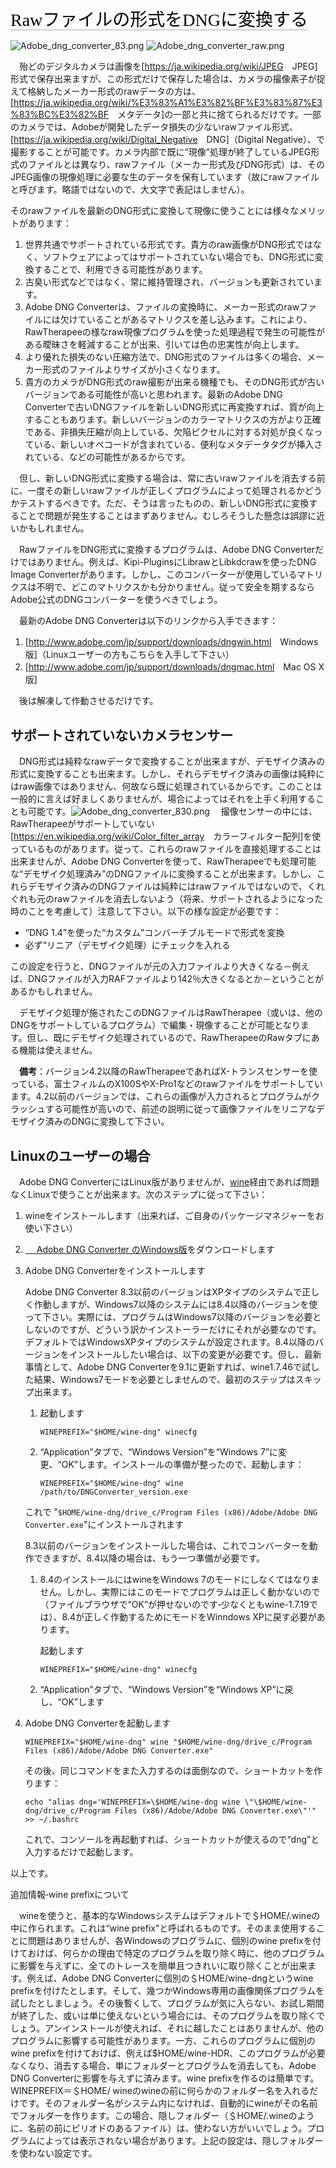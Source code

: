 <span style="color: #000000; background: none; overflow: hidden; page-break-after: avoid; font-size: 2.0em; font-family: Georgia,Times,serif; margin-top: 1em; margin-bottom: 0.25em; line-height: 1.3; padding: 0; border-bottom: 1px solid #AAAAAA;">Rawファイルの形式をDNGに変換する
</span>

![](Adobe_dng_converter_83.png "Adobe_dng_converter_83.png")
![](Adobe_dng_converter_raw.png "Adobe_dng_converter_raw.png")

　殆どのデジタルカメラは画像を\[<https://ja.wikipedia.org/wiki/JPEG>　JPEG\]形式で保存出来ますが、この形式だけで保存した場合は、カメラの撮像素子が捉えて格納したメーカー形式のrawデータの方は、\[<https://ja.wikipedia.org/wiki/%E3%83%A1%E3%82%BF%E3%83%87%E3%83%BC%E3%82%BF>　メタデータ\]の一部と共に捨てられるだけです。一部のカメラでは、Adobeが開発したデータ損失の少ないrawファイル形式、\[<https://ja.wikipedia.org/wiki/Digital_Negative>　DNG\]（Digital
Negative）、で撮影することが可能です。カメラ内部で既に“現像”処理が終了しているJPEG形式のファイルとは異なり、rawファイル（メーカー形式及びDNG形式）は、そのJPEG画像の現像処理に必要な生のデータを保有しています（故にrawファイルと呼びます。略語ではないので、大文字で表記はしません）。

そのrawファイルを最新のDNG形式に変換して現像に使うことには様々なメリットがあります：

1.  世界共通でサポートされている形式です。貴方のraw画像がDNG形式ではなく、ソフトウェアによってはサポートされていない場合でも、DNG形式に変換することで、利用できる可能性があります。
2.  古臭い形式などではなく、常に維持管理され、バージョンも更新されています。
3.  Adobe DNG
    Converterは、ファイルの変換時に、メーカー形式のrawファイルには欠けていることがあるマトリクスを差し込みます。これにより、RawTherapeeの様なraw現像プログラムを使った処理過程で発生の可能性がある曖昧さを軽減することが出来、引いては色の忠実性が向上します。
4.  より優れた損失のない圧縮方法で、DNG形式のファイルは多くの場合、メーカー形式のファイルよりサイズが小さくなります。
5.  貴方のカメラがDNG形式のraw撮影が出来る機種でも、そのDNG形式が古いバージョンである可能性が高いと思われます。最新のAdobe
    DNG
    Converterで古いDNGファイルを新しいDNG形式に再変換すれば、質が向上することもあります。新しいバージョンのカラーマトリクスの方がより正確である、非損失圧縮が向上している、欠陥ピクセルに対する対処が良くなっている、新しいオペコードが含まれている、便利なメタデータタグが挿入されている、などの可能性があるからです。

　但し、新しいDNG形式に変換する場合は、常に古いrawファイルを消去する前に、一度その新しいrawファイルが正しくプログラムによって処理されるかどうかテストするべきです。ただ、そうは言ったものの、新しいDNG形式に変換することで問題が発生することはまずありません。むしろそうした懸念は誤謬に近いかもしれません。

　RawファイルをDNG形式に変換するプログラムは、Adobe DNG
Converterだけではありません。例えば、Kipi-PluginsにLibrawとLibkdcrawを使ったDNG
Image
Converterがあります。しかし、このコンバーターが使用しているマトリクスは不明で、どこのマトリクスかも分かりません。従って安全を期するならAdobe公式のDNGコンバーターを使うべきでしょう。

　最新のAdobe DNG Converterは以下のリンクから入手できます：

1.  \[<http://www.adobe.com/jp/support/downloads/dngwin.html>　Windows版\]（Linuxユーザーの方もこちらを入手して下さい）
2.  \[<http://www.adobe.com/jp/support/downloads/dngmac.html>　Mac OS
    X版\]

　後は解凍して作動させるだけです。

## サポートされていないカメラセンサー

　DNG形式は純粋なrawデータで変換することが出来ますが、デモザイク済みの形式に変換することも出来ます。しかし、それらデモザイク済みの画像は純粋にはraw画像ではありません、何故なら既に処理されているからです。このことは一般的に言えば好ましくありませんが、場合によってはそれを上手く利用することも可能です。![](Adobe_dng_converter_830.png "Adobe_dng_converter_830.png")
　撮像センサーの中には、RawTherapeeがサポートしていない\[<https://en.wikipedia.org/wiki/Color_filter_array>　カラーフィルター配列\]を使っているものがあります。従って、これらのrawファイルを直接処理することは出来ませんが、Adobe
DNG
Converterを使って、RawTherapeeでも処理可能な“デモザイク処理済み”のDNGファイルに変換することが出来ます。しかし、これらデモザイク済みのDNGファイルは純粋にはrawファイルではないので、くれぐれも元のrawファイルを消去しないよう（将来、サポートされるようになった時のことを考慮して）注意して下さい。以下の様な設定が必要です：

- “DNG 1.4”を使った“カスタム”コンバーチブルモードで形式を変換
- 必ず“リニア（デモザイク処理）にチェックを入れる

この設定を行うと、DNGファイルが元の入力ファイルより大きくなる－例えば、DNGファイルが入力RAFファイルより142％大きくなるとか－ということがあるかもしれません。

　デモザイク処理が施されたこのDNGファイルはRawTherapee（或いは、他のDNGをサポートしているプログラム）で編集・現像することが可能となります。但し、既にデモザイク処理されているので、RawTherapeeのRawタブにある機能は使えません。

　**備考**：バージョン4.2以降のRawTherapeeであればX-トランスセンサーを使っている、富士フィルムのX100SやX-Pro1などのrawファイルをサポートしています。4.2以前のバージョンでは、これらの画像が入力されるとプログラムがクラッシュする可能性が高いので、前述の説明に従って画像ファイルをリニアなデモザイク済みのDNGに変換して下さい。



## Linuxのユーザーの場合

　Adobe DNG
ConverterにはLinux版がありませんが、[wine](https://ja.wikipedia.org/wiki/Wine)経由であれば問題なくLinuxで使うことが出来ます。次のステップに従って下さい：

1.  wineをインストールします（出来れば、ご自身のパッケージマネジャーをお使い下さい）
2.  [　 Adobe DNG Converter
    のWindows版](http://www.adobe.com/jp/support/downloads/dngwin.html)をダウンロードします
3.  Adobe DNG Converterをインストールします

    Adobe DNG Converter
    8.3以前のバージョンはXPタイプのシステムで正しく作動しますが、Windows7以降のシステムには8.4以降のバージョンを使って下さい。実際には、プログラムはWindows7以降のバージョンを必要としないのですが、どういう訳かインストーラーだけにそれが必要なのです。デフォルトではWindowsXPタイプのシステムが設定されます。8.4以降のバージョンをインストールしたい場合は、以下の変更が必要です。但し、最新事情として、Adobe
    DNG
    Converterを9.1に更新すれば、wine1.7.46で試した結果、Windows7モードを必要としませんので、最初のステップはスキップ出来ます。

    1.  起動します

            WINEPREFIX="$HOME/wine-dng" winecfg
    2.  “Application”タブで、“Windows Version”を“Windows
        7”に変更、“OK”します。インストールの準備が整ったので、起動します：

            WINEPREFIX="$HOME/wine-dng" wine /path/to/DNGConverter_version.exe


    これで
    "`$HOME/wine-dng/drive_c/Program Files (x86)/Adobe/Adobe DNG Converter.exe`"にインストールされます

    8.3以前のバージョンをインストールした場合は、これでコンバーターを動作できますが、8.4以降の場合は、もう一つ準備が必要です。

    1.  8.4のインストールにはwineをWindows
        7のモードにしなくてはなりません。しかし、実際にはこのモードでプログラムは正しく動かないので（ファイルブラウザで“OK”が押せないのです‐少なくともwine-1.7.19では）、8.4が正しく作動するためにモードをWinndows
        XPに戻す必要があります。

        起動します

            WINEPREFIX="$HOME/wine-dng" winecfg
    2.  “Application”タブで、“Windows Version”を“Windows
        XP”に戻し、“OK”します
4.  Adobe DNG Converterを起動します

        WINEPREFIX="$HOME/wine-dng" wine "$HOME/wine-dng/drive_c/Program Files (x86)/Adobe/Adobe DNG Converter.exe"

    その後、同じコマンドをまた入力するのは面倒なので、ショートカットを作ります：

        echo "alias dng='WINEPREFIX=\$HOME/wine-dng wine \"\$HOME/wine-dng/drive_c/Program Files (x86)/Adobe/Adobe DNG Converter.exe\"'" >> ~/.bashrc

    これで、コンソールを再起動すれば、ショートカットが使えるので“dng”と入力するだけで起動します。

以上です。

追加情報‐wine prefixについて

　wineを使うと、基本的なWindowsシステムはデフォルトで＄HOME/.wineの中に作られます。これは“wine
prefix”と呼ばれるものです。そのまま使用することに問題はありませんが、各Windowsのプログラムに、個別のwine
prefixを付けておけば、何らかの理由で特定のプログラムを取り除く時に、他のプログラムに影響を与えずに、全てのトレースを簡単且つきれいに取り除くことが出来ます。例えば、Adobe
DNG Converterに個別の＄HOME/wine-dngというwine
prefixを付けたとします。そして、幾つかWindows専用の画像関係プログラムを試したとしましょう。その後暫くして、プログラムが気に入らない、お試し期間が終了した、或いは単に使えないという場合には、そのプログラムを取り除くでしょう。アンインストールが使えれば、それに越したことはありませんが、他のプログラムに影響する可能性があります。一方、これらのプログラムに個別のwine
prefixを付けておけば、例えば\$HOME/wine-HDR、このプログラムが必要なくなり、消去する場合、単にフォルダーとプログラムを消去しても、Adobe
DNG Converterに影響を与えずに済みます。wine
prefixを作るのは簡単です。WINEPREFIX＝＄HOME/
wineのwineの前に何らかのフォルダー名を入れるだけです。そのフォルダー名がシステム内になければ、自動的にwineがその名前でフォルダーを作ります。この場合、隠しフォルダー（＄HOME/.wineのように、名前の前にピリオドのあるファイル）は、使わない方がいいでしょう。プログラムによっては表示されない場合があります。上記の設定は、隠しフォルダーを使わない設定です。